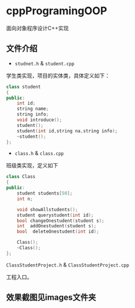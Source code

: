 # cppProgramingOOP
面向对象程序设计C++实现

## 文件介绍

- ```studnet.h``` & ```student.cpp```

学生类实现，项目的实体类，具体定义如下：

```c++
class student
{
public:
	int id;
	string name;
	string info;
	void introduce();
	student();
	student(int id,string na,string info);
	~student();
};

```

- ```class.h``` & ```class.cpp```

班级类实现，定义如下

```c++
class Class
{
public:
	student students[50];
	int n;

	void showAllstudents();
	student querystudent(int id);
	bool changeOnestudent(student s);
	int  addOnestudent(student s);
	bool  deleteOnestudent(int id);

	Class();
	~Class();
};

```

```ClassStudentProject.h``` & ```ClassStudentProject.cpp```

工程入口。

## 效果截图见images文件夹